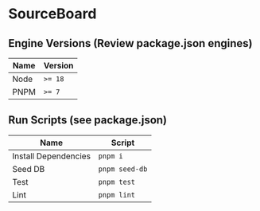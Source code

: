 # SourceBoard

## Engine Versions (Review package.json engines)

| Name | Version |
|------|---------|
| Node | `>= 18` |
| PNPM | `>= 7`  |

## Run Scripts (see package.json)

| Name                 | Script         |
|----------------------|----------------|
| Install Dependencies | `pnpm i`       |
| Seed DB              | `pnpm seed-db` |
| Test                 | `pnpm test`    |
| Lint                 | `pnpm lint`    |

